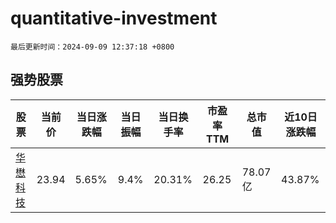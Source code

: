 # quantitative-investment

`最后更新时间：2024-09-09 12:37:18 +0800`

## 强势股票

|股票|当前价|当日涨跌幅|当日振幅|当日换手率|市盈率TTM|总市值|近10日涨跌幅|
|----|----|----|----|----|----|----|----|
|[华懋科技](https://xueqiu.com/S/SH603306)|23.94|5.65%|9.4%|20.31%|26.25|78.07亿|43.87%|
